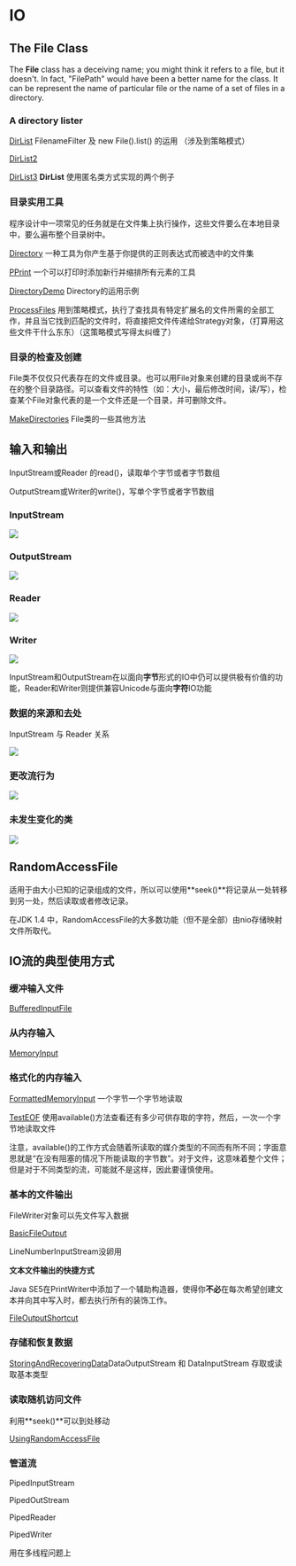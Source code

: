 # IO #

## The File Class ##

The **File** class has a deceiving name; you might think it refers to a file, but it doesn't. In fact, "FilePath" would have been a better name for the class. It can be represent the name of particular file or the name of a set of files in a directory.

### A directory lister ###

[DirList](DirList.java) FilenameFilter 及 new File().list() 的运用 （涉及到策略模式）

[DirList2](DirList2.java)

[DirList3](DirList3.java) **DirList** 使用匿名类方式实现的两个例子

### 目录实用工具 ###

程序设计中一项常见的任务就是在文件集上执行操作，这些文件要么在本地目录中，要么遍布整个目录树中。

[Directory](../util/Directory.java) 一种工具为你产生基于你提供的正则表达式而被选中的文件集

[PPrint](../util/PPrint.java) 一个可以打印时添加新行并缩排所有元素的工具

[DirectoryDemo](DirectoryDemo.java) Directory的运用示例

[ProcessFiles](../util/ProcessFiles.java) 用到策略模式，执行了查找具有特定扩展名的文件所需的全部工作，并且当它找到匹配的文件时，将直接把文件传递给Strategy对象，（打算用这些文件干什么东东）（这策略模式写得太纠缠了）

### 目录的检查及创建 ###

File类不仅仅只代表存在的文件或目录。也可以用File对象来创建的目录或尚不存在的整个目录路径。可以查看文件的特性（如：大小，最后修改时间，读/写），检查某个File对象代表的是一个文件还是一个目录，并可删除文件。

[MakeDirectories](MakeDirectories.java) File类的一些其他方法

## 输入和输出 ##

InputStream或Reader 的read()，读取单个字节或者字节数组

OutputStream或Writer的write()，写单个字节或者字节数组

### InputStream ###

![](image/inputstream.png)

### OutputStream ###

![](image/outputstream.png)

### Reader ####

![](image/reader.png)

### Writer ###

![](image/writer.png)

InputStream和OutputStream在以面向**字节**形式的IO中仍可以提供极有价值的功能，Reader和Writer则提供兼容Unicode与面向**字符**IO功能

### 数据的来源和去处 ###

InputStream 与 Reader 关系

![](image/relation.png)

### 更改流行为 ###

![](image/filter.png)

### 未发生变化的类 ###

![](image/unchange.png)

## RandomAccessFile ##

适用于由大小已知的记录组成的文件，所以可以使用**seek()**将记录从一处转移到另一处，然后读取或者修改记录。

在JDK 1.4 中，RandomAccessFile的大多数功能（但不是全部）由nio存储映射文件所取代。

## IO流的典型使用方式 ##

### 缓冲输入文件 ###

[BufferedInputFile](BufferedInputFile.java)

### 从内存输入 ###

[MemoryInput](MemoryInput.java)

### 格式化的内存输入 ###

[FormattedMemoryInput](FormattedMemoryInput.java) 一个字节一个字节地读取

[TestEOF](TestEOF.java) 使用available()方法查看还有多少可供存取的字符，然后，一次一个字节地读取文件

注意，available()的工作方式会随着所读取的媒介类型的不同而有所不同；字面意思就是“在没有阻塞的情况下所能读取的字节数”。对于文件，这意味着整个文件；但是对于不同类型的流，可能就不是这样，因此要谨慎使用。

### 基本的文件输出 ###

FileWriter对象可以先文件写入数据

[BasicFileOutput](BasicFileOutput.java)

LineNumberInputStream没卵用

**文本文件输出的快捷方式**

Java SE5在PrintWriter中添加了一个辅助构造器，使得你**不必**在每次希望创建文本并向其中写入时，都去执行所有的装饰工作。

[FileOutputShortcut](FileOutputShortcut.java)

### 存储和恢复数据 ###

[StoringAndRecoveringData](StoringAndRecoveringData.java)DataOutputStream 和 DataInputStream 存取或读取基本类型

### 读取随机访问文件 ###

利用**seek()**可以到处移动

[UsingRandomAccessFile](UsingRandomAccessFile.java)

### 管道流 ###

PipedInputStream

PipedOutStream

PipedReader

PipedWriter

用在多线程问题上



